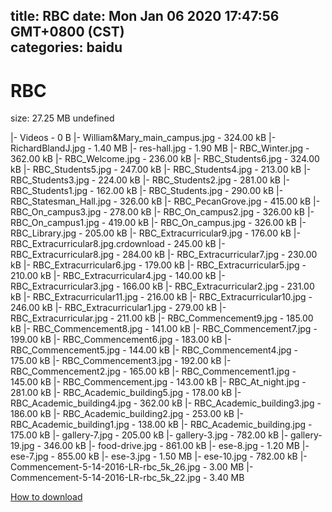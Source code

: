 
title: RBC
date: Mon Jan 06 2020 17:47:56 GMT+0800 (CST)    
categories: baidu
---

# RBC
size: 27.25 MB
 undefined
 
|- Videos - 0 B
|- William&Mary_main_campus.jpg - 324.00 kB
|- RichardBlandJ.jpg - 1.40 MB
|- res-hall.jpg - 1.90 MB
|- RBC_Winter.jpg - 362.00 kB
|- RBC_Welcome.jpg - 236.00 kB
|- RBC_Students6.jpg - 324.00 kB
|- RBC_Students5.jpg - 247.00 kB
|- RBC_Students4.jpg - 213.00 kB
|- RBC_Students3.jpg - 224.00 kB
|- RBC_Students2.jpg - 281.00 kB
|- RBC_Students1.jpg - 162.00 kB
|- RBC_Students.jpg - 290.00 kB
|- RBC_Statesman_Hall.jpg - 326.00 kB
|- RBC_PecanGrove.jpg - 415.00 kB
|- RBC_On_campus3.jpg - 278.00 kB
|- RBC_On_campus2.jpg - 326.00 kB
|- RBC_On_campus1.jpg - 419.00 kB
|- RBC_On_campus.jpg - 326.00 kB
|- RBC_Library.jpg - 205.00 kB
|- RBC_Extracurricular9.jpg - 176.00 kB
|- RBC_Extracurricular8.jpg.crdownload - 245.00 kB
|- RBC_Extracurricular8.jpg - 284.00 kB
|- RBC_Extracurricular7.jpg - 230.00 kB
|- RBC_Extracurricular6.jpg - 179.00 kB
|- RBC_Extracurricular5.jpg - 210.00 kB
|- RBC_Extracurricular4.jpg - 140.00 kB
|- RBC_Extracurricular3.jpg - 166.00 kB
|- RBC_Extracurricular2.jpg - 231.00 kB
|- RBC_Extracurricular11.jpg - 216.00 kB
|- RBC_Extracurricular10.jpg - 246.00 kB
|- RBC_Extracurricular1.jpg - 279.00 kB
|- RBC_Extracurricular.jpg - 211.00 kB
|- RBC_Commencement9.jpg - 185.00 kB
|- RBC_Commencement8.jpg - 141.00 kB
|- RBC_Commencement7.jpg - 199.00 kB
|- RBC_Commencement6.jpg - 183.00 kB
|- RBC_Commencement5.jpg - 144.00 kB
|- RBC_Commencement4.jpg - 175.00 kB
|- RBC_Commencement3.jpg - 192.00 kB
|- RBC_Commencement2.jpg - 165.00 kB
|- RBC_Commencement1.jpg - 145.00 kB
|- RBC_Commencement.jpg - 143.00 kB
|- RBC_At_night.jpg - 281.00 kB
|- RBC_Academic_building5.jpg - 178.00 kB
|- RBC_Academic_building4.jpg - 362.00 kB
|- RBC_Academic_building3.jpg - 186.00 kB
|- RBC_Academic_building2.jpg - 253.00 kB
|- RBC_Academic_building1.jpg - 138.00 kB
|- RBC_Academic_building.jpg - 175.00 kB
|- gallery-7.jpg - 205.00 kB
|- gallery-3.jpg - 782.00 kB
|- gallery-19.jpg - 346.00 kB
|- food-drive.jpg - 861.00 kB
|- ese-8.jpg - 1.20 MB
|- ese-7.jpg - 855.00 kB
|- ese-3.jpg - 1.50 MB
|- ese-10.jpg - 782.00 kB
|- Commencement-5-14-2016-LR-rbc_5k_26.jpg - 3.00 MB
|- Commencement-5-14-2016-LR-rbc_5k_22.jpg - 3.40 MB

[How to download](https://bpcam.bemobtrk.com/go/2ceec3aa-1ca2-46d6-b9ff-aaa5c184517c?jno=1446)